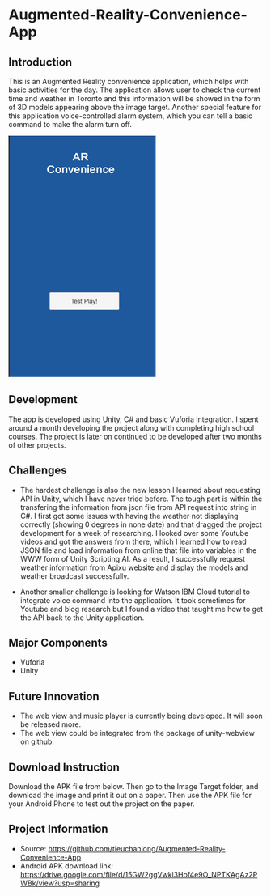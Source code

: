 # Augmented-Reality-Convenience-App

## Introduction

This is an Augmented Reality convenience application, which helps with basic activities for the day. 
The application allows user to check the current time and weather in Toronto and this information will be showed in the form of 3D models appearing above the image target. Another special feature for this application voice-controlled alarm system, which you can tell a basic command to make the alarm turn off.

![](Capture.PNG)

## Development
The app is developed using Unity, C# and basic Vuforia integration. I spent around a month developing the project along with completing high school courses. The project is later on continued to be developed after two months of other projects.

## Challenges
* The hardest challenge is also the new lesson I learned about requesting API in Unity, which I have never tried before. The tough part is within the transfering the information from json file from API request into string in C#. I first got some issues with having the weather not displaying correctly (showing 0 degrees in none date) and that dragged the project development for a week of researching. I looked over some Youtube videos and got the answers from there, which I learned how to read JSON file and load information from online that file into variables in the WWW form of Unity Scripting AI. As a result, I successfully request weather information from Apixu website and display the models and weather broadcast successfully.

* Another smaller challenge is looking for Watson IBM Cloud tutorial to integrate voice command into the application. It took sometimes for Youtube and blog research but I found a video that taught me how to get the API back to the Unity application.


## Major Components
* Vuforia
* Unity

## Future Innovation
* The web view and music player is currently being developed. It will soon be released more.
* The web view could be integrated from the package of unity-webview on github.

## Download Instruction
Download the APK file from below. Then go to the Image Target folder, and download the image and print it out on a paper. Then use the APK file for your Android Phone to test out the project on the paper.

## Project Information
* Source: https://github.com/tieuchanlong/Augmented-Reality-Convenience-App
* Android APK download link: https://drive.google.com/file/d/15GW2ggVwkl3Hof4e9O_NPTKAgAz2PWBk/view?usp=sharing
